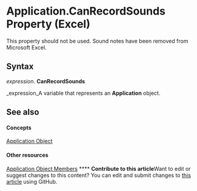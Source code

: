 
# Application.CanRecordSounds Property (Excel)

This property should not be used. Sound notes have been removed from Microsoft Excel.


## Syntax

 _expression_. **CanRecordSounds**

 _expression_A variable that represents an  **Application** object.


## See also


#### Concepts


 [Application Object](19b73597-5cf9-4f56-8227-b5211f657f6f.md)
#### Other resources


 [Application Object Members](4cb9ca42-8d07-cc9c-2d80-4eb9a5921e1e.md)
****   **Contribute to this article**Want to edit or suggest changes to this content? You can edit and submit changes to  [this article](https://github.com/jhershey00/VBA_Excel_Test/OpenXMLCon/articles/a2175b38-ee89-2e92-ffaa-c550115e319b.md) using GitHub.

